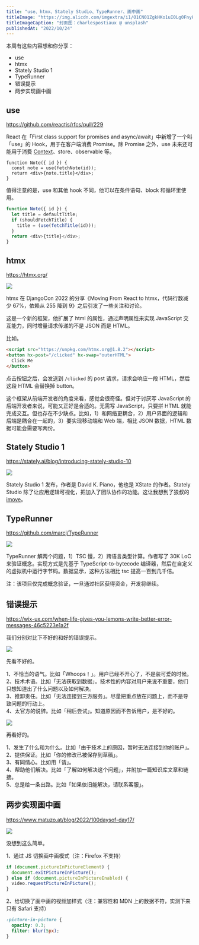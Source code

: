 ```yaml
---
title: "use、htmx、Stately Studio、TypeRunner、画中画"
titleImage: "https://img.alicdn.com/imgextra/i1/O1CN01ZgkHKo1uI0Lg0FnyH_!!6000000006013-0-tps-1620-1080.jpg"
titleImageCaption: "封面图：charlespostiaux @ unsplash"
publishedAt: "2022/10/24"
---
```


本周有这些内容想和你分享：

* use
* htmx
* Stately Studio 1
* TypeRunner
* 错误提示
* 两步实现画中画

## use
https://github.com/reactjs/rfcs/pull/229

React 在「First class support for promises and async/await」中新增了一个叫「use」的 Hook，用于在客户端消费 Promise。除 Promise 之外，use 未来还可能用于消费 [Context](https://twitter.com/acdlite/status/1581401077915975680)、store、observable 等。

```tsx
function Note({ id }) {
  const note = use(fetchNote(id));
  return <div>{note.title}</div>;
}
```

值得注意的是，use 和其他 hook 不同，他可以在条件语句、block 和循环里使用。

```ts
function Note({ id }) {
  let title = defaultTitle;
  if (shouldFetchTitle) {
    title = (use(fetchTitle(id)));
  }
  return <div>{title}</div>;
}
```

## htmx
https://htmx.org/

![](https://img.alicdn.com/imgextra/i4/O1CN018nYPnH1qJbGcGrZwG_!!6000000005475-0-tps-1266-440.jpg)

htmx 在 DjangoCon 2022 的分享《Moving From React to htmx，代码行数减少 67%，依赖从 255 降到 9》之后引发了一些关注和讨论。

这是一个新的框架，他扩展了 html 的属性，通过声明属性来实现 JavaScript 交互能力，同时增量请求传递的不是 JSON 而是 HTML。

比如。

```html
<script src="https://unpkg.com/htmx.org@1.8.2"></script>
<button hx-post="/clicked" hx-swap="outerHTML">
  Click Me
</button>
```

点击按钮之后，会发送到 `/clicked` 的 post 请求，请求会响应一段 HTML，然后这段 HTML 会替换掉 button。

这个框架从前端开发者的角度来看，感觉会很奇怪。但对于讨厌写 JavaScript 的后端开发者来说，可能又正好是合适的。无需写 JavaScript，只要拼 HTML 就能完成交互。但也存在不少缺点。比如，1）和网络更耦合，2）用户界面的逻辑和后端是耦合在一起的，3）要实现移动端和 Web 端，相比 JSON 数据，HTML 数据可能会需要写两份。

## Stately Studio 1
https://stately.ai/blog/introducing-stately-studio-10

![](https://img.alicdn.com/imgextra/i2/O1CN01Oem75w1Q5hEbeStMI_!!6000000001925-0-tps-1805-1080.jpg)

Stately Studio 1 发布，作者是 David K. Piano，他也是 XState 的作者。Stately Studio 除了让应用逻辑可视化，把加入了团队协作的功能。这让我想到了狼叔的 [imove](https://github.com/i5ting/imove)。

## TypeRunner
https://github.com/marcj/TypeRunner

![](https://img.alicdn.com/imgextra/i1/O1CN012QJe2T1gdA1i0S1sc_!!6000000004164-0-tps-1748-1080.jpg)

TypeRunner 解两个问题，1）TSC 慢，2）跨语言类型计算。作者写了 30K LoC 来验证概念。实现方式是先基于 TypeScript-to-bytecode 编译器，然后在自定义的虚拟机中运行字节码。数据显示，这种方法相比 tsc 提高一百到几千倍。

注：该项目仅完成概念验证，一旦通过社区获得资金，开发将继续。

## 错误提示
https://wix-ux.com/when-life-gives-you-lemons-write-better-error-messages-46c5223e1a2f

我们分别对比下不好的和好的错误提示。

![](https://img.alicdn.com/imgextra/i2/O1CN01LaiEUg20DmOMWJj6i_!!6000000006816-0-tps-1280-800.jpg)

先看不好的。

1、不恰当的语气。比如「Whoops！」。用户已经不开心了，不是装可爱的时候。  
2、技术术语。比如「无法获取到数据」。技术性的内容对用户来说不重要，他们只想知道出了什么问题以及如何解决。  
3、推卸责任。比如「无法连接到三方服务」。尽量把重点放在问题上，而不是导致问题的行动上。  
4、太官方的说辞。比如「稍后尝试」。知道原因而不告诉用户，是不好的。

![](https://img.alicdn.com/imgextra/i1/O1CN01XyGohv1QUQcYTiIsk_!!6000000001979-0-tps-1280-800.jpg)

再看好的。

1、发生了什么和为什么。比如「由于技术上的原因，暂时无法连接到你的账户」。  
2、提供保证。比如「你的修改已被保存到草稿」。  
3、有同情心。比如用「请」。  
4、帮助他们解决。比如「了解如何解决这个问题」，并附加一篇知识库文章和链接。  
5、总是给一条出路。比如「如果依旧能解决，请联系客服」。

## 两步实现画中画
https://www.matuzo.at/blog/2022/100daysof-day17/

![](https://img.alicdn.com/imgextra/i3/O1CN01UCtEXt1KUzPeg4h3t_!!6000000001168-0-tps-1100-711.jpg)

没想到这么简单。

1、通过 JS 切换画中画模式（注：Firefox 不支持）

```ts
if (document.pictureInPictureElement) {
  document.exitPictureInPicture();
} else if (document.pictureInPictureEnabled) {
  video.requestPictureInPicture();
}
```

2、给切换了画中画的视频加样式（注：兼容性和 MDN 上的数据不符，实测下来只有 Safari 支持）

```css
:picture-in-picture {
  opacity: 0.3;
  filter: blur(5px);
}
```
